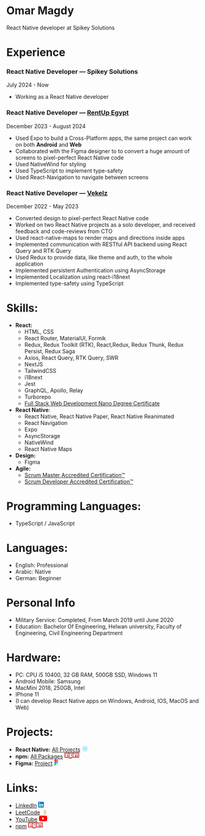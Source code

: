 # Omar Magdy

React Native developer at Spikey Solutions

# Experience

### React Native Developer — Spikey Solutions

July 2024 - Now

- Working as a React Native developer

### React Native Developer — [RentUp Egypt](https://www.linkedin.com/company/rentup-egypt/)

December 2023 - August 2024

- Used Expo to build a Cross-Platform apps, the same project can work on both **Android** and **Web**
- Collaborated with the Figma designer to to convert a huge amount of screens to pixel-perfect React Native code
- Used NativeWind for styling
- Used TypeScript to implement type-safety
- Used React-Navigation to navigate between screens

### React Native Developer — [Vekelz](https://www.linkedin.com/company/vekelz/)

December 2022 - May 2023

- Converted design to pixel-perfect React Native code
- Worked on two React Native projects as a solo developer, and received feedback and code-reviews from CTO
- Used react-native-maps to render maps and directions inside apps
- Implemented communication with RESTful API backend using React Query and RTK Query
- Used Redux to provide data, like theme and auth, to the whole application
- Implemented persistent Authentication using AsyncStorage
- Implemented Localization using react-i18next
- Implemented type-safety using TypeScript

# Skills:

- **React:**
  - HTML, CSS
  - React Router, MaterialUI, Formik
  - Redux, Redux Toolkit (RTK), React,Redux, Redux Thunk, Redux Persist, Redux Saga
  - Axios, React Query, RTK Query, SWR
  - NextJS
  - TailwindCSS
  - i18next
  - Jest
  - GraphQL, Apollo, Relay
  - Turborepo
  - [Full Stack Web Development Nano Degree Certificate](https://graduation.udacity.com/confirm/ELAEXGHP)
- **React Native**:
  - React Native, React Native Paper, React Native Reanimated
  - React Navigation
  - Expo
  - AsyncStorage
  - NativeWind
  - React Native Maps
- **Design:**
  - Figma
- **Agile:**
  - [Scrum Master Accredited Certification™](https://www.scrum-institute.org/certifications/Scrum-Institute.Org-SMAC849c2ea792-61578236830420.pdf)
  - [Scrum Developer Accredited Certification™](https://www.scrum-institute.org/certifications/Scrum-Institute.Org-SDAC16377eaf6d-18373177150264.pdf)

# Programming Languages:

- TypeScript / JavaScript

# Languages:

- English: Professional
- Arabic: Native
- German: Beginner

# Personal Info

- Military Service: Completed, From March 2019 until June 2020
- Education: Bachelor Of Engineering, Helwan university, Faculty of Engineering, Civil Engineering Department


# Hardware:

- PC: CPU i5 10400, 32 GB RAM, 500GB SSD, Windows 11
- Android Mobile: Samsung
- MacMini 2018, 250GB, Intel
- IPhone 11
- (I can develop React Native apps on Windows, Android, IOS, MacOS and Web)


# Projects:

- **React Native:** [All Projects](https://github.com/OmarThinks/OmarThinks/blob/master/examples/react-native.md) [<img src="./media/React-icon.svg" height="15"/>](https://github.com/OmarThinks/OmarThinks/blob/master/examples/react-native.md)
- **npm:** [All Packages](https://www.npmjs.com/~omar_thinks) [<img src="./media/Npm-logo.svg" height="15"/>](https://www.npmjs.com/~omar_thinks)
- **Figma:** [Project](https://github.com/OmarThinks/This-and-That) [<img src="./media/Figma-logo.svg" height="15"/>](https://github.com/OmarThinks/This-and-That)

# Links:

- [LinkedIn](https://www.linkedin.com/in/omar-magdy-28497a200/) [<img src="./media/LinkedIn_icon.svg" height="15"/>](https://www.linkedin.com/in/omar-magdy-28497a200/)
- [LeetCode](https://leetcode.com/OmarThinks/) [<img src="./media/LeetCode_logo.svg" height="15"/>](https://leetcode.com/OmarThinks/)
- [YouTube](https://www.youtube.com/@Omar_Thinks) [<img src="./media/YouTube_icon.svg" height="15"/>](https://www.youtube.com/@Omar_Thinks)
- [npm](https://www.npmjs.com/~omar_thinks) [<img src="./media/Npm-logo.svg" height="15"/>](https://www.npmjs.com/~omar_thinks)
